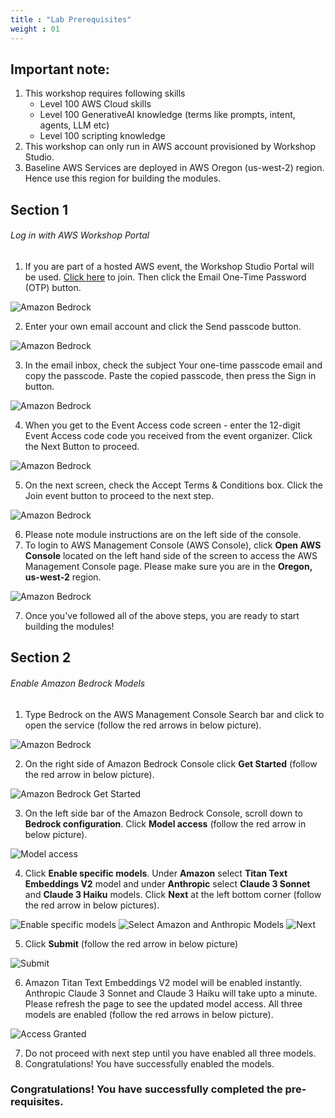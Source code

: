 ```yaml
---
title : "Lab Prerequisites"
weight : 01
---
```


## Important note:
1. This workshop requires following skills 
   - Level 100 AWS Cloud skills 
   - Level 100 GenerativeAI knowledge (terms like prompts, intent, agents, LLM etc) 
   - Level 100 scripting knowledge 
2. This workshop can only run in AWS account provisioned by Workshop Studio. 
3. Baseline AWS Services are deployed in AWS Oregon (us-west-2) region. Hence use this region for building the modules. 

## Section 1
###### Log in with AWS Workshop Portal
1. If you are part of a hosted AWS event, the Workshop Studio Portal will be used. [Click here](https://catalog.us-east-1.prod.workshops.aws/join)  to join. Then click the Email One-Time Password (OTP) button.

![Amazon Bedrock](/static/prereqimages/pr1.png)

2. Enter your own email account and click the Send passcode button.

![Amazon Bedrock](/static/prereqimages/pr2.png)

3. In the email inbox, check the subject Your one-time passcode email and copy the passcode. Paste the copied passcode, then press the Sign in button.

![Amazon Bedrock](/static/prereqimages/pr3.png)

4. When you get to the Event Access code screen - enter the 12-digit Event Access code code you received from the event organizer. Click the Next Button to proceed.

![Amazon Bedrock](/static/prereqimages/pr4.png)

5. On the next screen, check the Accept Terms & Conditions box. Click the Join event button to proceed to the next step.

![Amazon Bedrock](/static/prereqimages/pr6.png)

6. Please note module instructions are on the left side of the console. 
7. To login to AWS Management Console (AWS Console), click **Open AWS Console** located on the left hand side of the screen to access the AWS Management Console page. Please make sure you are in the **Oregon, us-west-2** region. 

![Amazon Bedrock](/static/prereqimages/oaws.png)
    
7. Once you've followed all of the above steps, you are ready to start building the modules!


## Section 2
###### Enable Amazon Bedrock Models
1. Type Bedrock on the AWS Management Console Search bar and click to open the service (follow the red arrows in below picture).

![Amazon Bedrock](/static/module2images/br.png)

2. On the right side of Amazon Bedrock Console click **Get Started** (follow the red arrow in below picture).

![Amazon Bedrock Get Started](/static/module2images/brgetstarted.png)

3. On the left side bar of the Amazon Bedrock Console, scroll down to **Bedrock configuration**. Click **Model access** (follow the red arrow in below picture).

![Model access](/static/module2images/modelaccess1.png)

4. Click **Enable specific models**. Under **Amazon** select **Titan Text Embeddings V2** model and under **Anthropic** select **Claude 3 Sonnet** and **Claude 3 Haiku** models. Click **Next** at the left bottom corner (follow the red arrow in below pictures). 

![Enable specific models](/static/module2images/enablespecificmodels1.png)
![Select Amazon and Anthropic Models](/static/module2images/amazonandathropicmodel.png)
![Next](/static/module2images/modelnext.png)

5. Click **Submit** (follow the red arrow in below picture)

![Submit](/static/module2images/brsubmit.png)

6. Amazon Titan Text Embeddings V2 model will be enabled instantly. Anthropic Claude 3 Sonnet and Claude 3 Haiku will take upto a minute. Please refresh the page to see the updated model access. All three models are enabled (follow the red arrows in below picture).  

![Access Granted](/static/module2images/models1.png)

7. Do not proceed with next step until you have enabled all three models. 
8. Congratulations! You have successfully enabled the models. 

### Congratulations! You have successfully completed the pre-requisites. 
